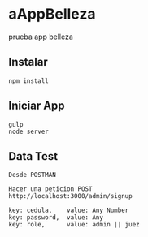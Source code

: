 # aAppBelleza
prueba app belleza

## Instalar
```
npm install
```

## Iniciar App
```
gulp
node server

```

## Data Test
```
Desde POSTMAN

Hacer una peticion POST
http://localhost:3000/admin/signup

key: cedula,    value: Any Number
key: password,  value: Any
key: role,      value: admin || juez
```
